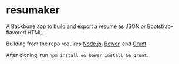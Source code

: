 resumaker
=========

A Backbone app to build and export a resume as JSON or Bootstrap-flavored HTML.

Building from the repo requires [Node.js](http://nodejs.org), [Bower](http://bower.io/), and [Grunt](http://gruntjs.com/).

After cloning, run `npm install && bower install && grunt`.
